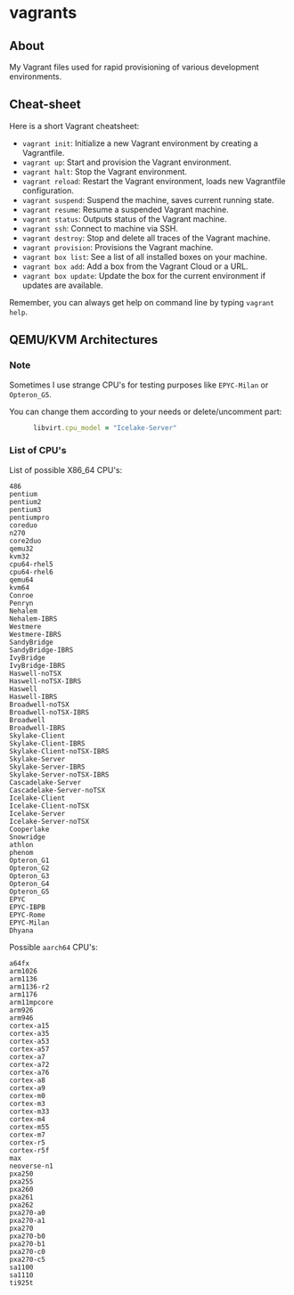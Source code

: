 # vagrants

## About

My Vagrant files used for rapid provisioning of various development environments.

## Cheat-sheet

Here is a short Vagrant cheatsheet:

- `vagrant init`: Initialize a new Vagrant environment by creating a Vagrantfile.
- `vagrant up`: Start and provision the Vagrant environment.
- `vagrant halt`: Stop the Vagrant environment.
- `vagrant reload`: Restart the Vagrant environment, loads new Vagrantfile configuration.
- `vagrant suspend`: Suspend the machine, saves current running state.
- `vagrant resume`: Resume a suspended Vagrant machine.
- `vagrant status`: Outputs status of the Vagrant machine.
- `vagrant ssh`: Connect to machine via SSH.
- `vagrant destroy`: Stop and delete all traces of the Vagrant machine.
- `vagrant provision`: Provisions the Vagrant machine.
- `vagrant box list`: See a list of all installed boxes on your machine.
- `vagrant box add`: Add a box from the Vagrant Cloud or a URL.
- `vagrant box update`: Update the box for the current environment if updates are available.

Remember, you can always get help on command line by typing `vagrant help`.

## QEMU/KVM Architectures

### Note

Sometimes I use strange CPU's for testing purposes like `EPYC-Milan` or `Opteron_G5`.

You can change them according to your needs or delete/uncomment part:

```rb
      libvirt.cpu_model = "Icelake-Server"
```

### List of CPU's

List of possible X86_64 CPU's:

    486
    pentium
    pentium2
    pentium3
    pentiumpro
    coreduo
    n270
    core2duo
    qemu32
    kvm32
    cpu64-rhel5
    cpu64-rhel6
    qemu64
    kvm64
    Conroe
    Penryn
    Nehalem
    Nehalem-IBRS
    Westmere
    Westmere-IBRS
    SandyBridge
    SandyBridge-IBRS
    IvyBridge
    IvyBridge-IBRS
    Haswell-noTSX
    Haswell-noTSX-IBRS
    Haswell
    Haswell-IBRS
    Broadwell-noTSX
    Broadwell-noTSX-IBRS
    Broadwell
    Broadwell-IBRS
    Skylake-Client
    Skylake-Client-IBRS
    Skylake-Client-noTSX-IBRS
    Skylake-Server
    Skylake-Server-IBRS
    Skylake-Server-noTSX-IBRS
    Cascadelake-Server
    Cascadelake-Server-noTSX
    Icelake-Client
    Icelake-Client-noTSX
    Icelake-Server
    Icelake-Server-noTSX
    Cooperlake
    Snowridge
    athlon
    phenom
    Opteron_G1
    Opteron_G2
    Opteron_G3
    Opteron_G4
    Opteron_G5
    EPYC
    EPYC-IBPB
    EPYC-Rome
    EPYC-Milan
    Dhyana

Possible `aarch64` CPU's:

    a64fx
    arm1026
    arm1136
    arm1136-r2
    arm1176
    arm11mpcore
    arm926
    arm946
    cortex-a15
    cortex-a35
    cortex-a53
    cortex-a57
    cortex-a7
    cortex-a72
    cortex-a76
    cortex-a8
    cortex-a9
    cortex-m0
    cortex-m3
    cortex-m33
    cortex-m4
    cortex-m55
    cortex-m7
    cortex-r5
    cortex-r5f
    max
    neoverse-n1
    pxa250
    pxa255
    pxa260
    pxa261
    pxa262
    pxa270-a0
    pxa270-a1
    pxa270
    pxa270-b0
    pxa270-b1
    pxa270-c0
    pxa270-c5
    sa1100
    sa1110
    ti925t